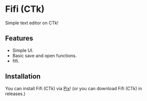# Fifi (CTk)

Simple text editor on CTk!

## Features

- Simple UI.
- Basic save and open functions.
- fifi.

## Installation

You can install Fifi (CTk) via [Pix](https://github.com/progwi0/pix)!
(or you can download Fifi (CTk) in releases.)

